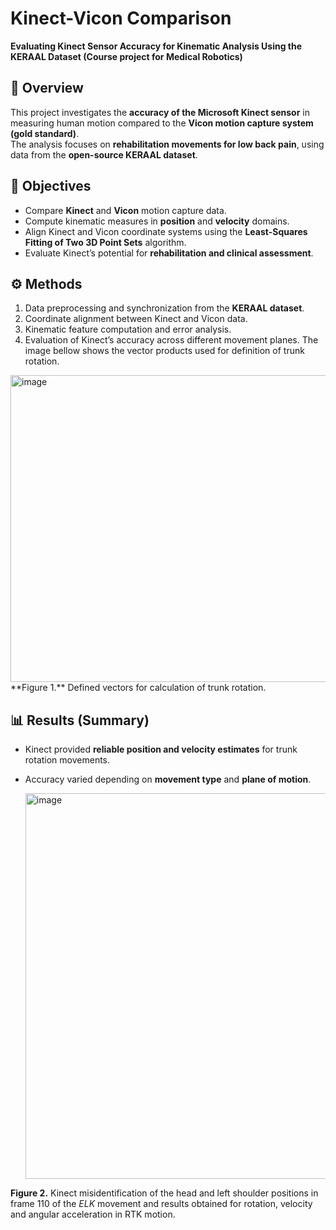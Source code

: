# Kinect-Vicon Comparison  
**Evaluating Kinect Sensor Accuracy for Kinematic Analysis Using the KERAAL Dataset (Course project for Medical Robotics)**

## 🧩 Overview  
This project investigates the **accuracy of the Microsoft Kinect sensor** in measuring human motion compared to the **Vicon motion capture system (gold standard)**.  
The analysis focuses on **rehabilitation movements for low back pain**, using data from the **open-source KERAAL dataset**.


## 🎯 Objectives  
- Compare **Kinect** and **Vicon** motion capture data.  
- Compute kinematic measures in **position** and **velocity** domains.  
- Align Kinect and Vicon coordinate systems using the **Least-Squares Fitting of Two 3D Point Sets** algorithm.  
- Evaluate Kinect’s potential for **rehabilitation and clinical assessment**.

## ⚙️ Methods  
1. Data preprocessing and synchronization from the **KERAAL dataset**.  
2. Coordinate alignment between Kinect and Vicon data.  
3. Kinematic feature computation and error analysis.  
4. Evaluation of Kinect’s accuracy across different movement planes.
The image bellow shows the vector products used for definition of trunk rotation.
<img width="601" height="491" alt="image" src="https://github.com/user-attachments/assets/b696bd18-e20e-4c25-b7bf-6d9c5ef5d449" />
**Figure 1.** Defined vectors for calculation of trunk rotation.  

## 📊 Results (Summary)  
- Kinect provided **reliable position and velocity estimates** for trunk rotation movements.  
- Accuracy varied depending on **movement type** and **plane of motion**.


  <img width="908" height="617" alt="image" src="https://github.com/user-attachments/assets/e9ba2580-53b7-49a9-806a-d9d391db29f3" />
**Figure 2.** Kinect misidentification of the head and left shoulder positions in frame 110 of the *ELK* movement and results obtained for rotation, velocity and angular acceleration in RTK motion.  






